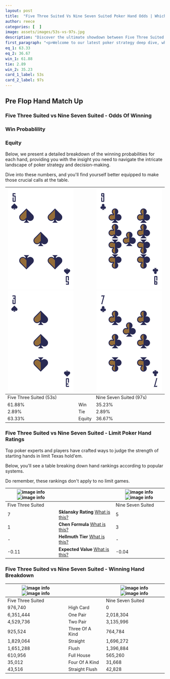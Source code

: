 ```yaml
---
layout: post
title:  "Five Three Suited Vs Nine Seven Suited Poker Hand Odds | Which Is The Better Hand In Poker? A Complete Guide"
author: reece
categories: [  ]
image: assets/images/53s-vs-97s.jpg
description: "Discover the ultimate showdown between Five Three Suited and Nine Seven Suited in poker! Uncover the odds, strategies, and scenarios where one hand triumphs over the other. Get ready to up your poker game with this thrilling analysis."
first_paragraph: "<p>Welcome to our latest poker strategy deep dive, where we're pitting two distinct hands against each other in a high-stakes showdown: Five Three Suited vs Nine Seven Suited.</p><p>In the dynamic world of poker, every decision counts, and knowing which hand holds the upper hand is key to your success at the table.</p><p>In this article, we'll dissect these two hands, explore the scenarios where one dominates the other, and equip you with the knowledge to make strategic choices that can tip the odds in your favor.</p><p>Get ready to unravel the intriguing dynamics of these poker hands and elevate your game to new heights.</p>"
eq_1: 63.33
eq_2: 36.67
win_1: 61.88
tie: 2.89
win_2: 35.23
card_1_label: 53s
card_2_label: 97s
---
```




[comment]: # (sp0)

## Pre Flop Hand Match Up

<div class="table hand-ratings" markdown="1"> 



### Five Three Suited vs Nine Seven Suited - Odds Of Winning


  
<div class="row graphs"> 
<div class="col-lg-6">
    <h3>Win Probablility</h3>
    <canvas id="WinChart"></canvas>
</div>
<div class="col-lg-6">
    <h3>Equity</h3>
    <canvas id="EquityChart"></canvas>
</div>
</div>

  Below, we present a detailed breakdown of the winning probabilities for each hand, providing you with the insight you need to navigate the intricate landscape of poker strategy and decision-making. 

Dive into these numbers, and you'll find yourself better equipped to make those crucial calls at the table.


    
| ![image info](assets/images/hand1/5.png) ![image info](assets/images/hand1/3.png) |  | ![image info](assets/images/hand2/9.png) ![image info](assets/images/hand2/7.png) |
| -------- | -------- | -------- |
| Five Three Suited (53s) |  | Nine Seven Suited (97s) |
| 61.88% | Win | 35.23% |
| 2.89% | Tie | 2.89% |
| 63.33% | Equity | 36.67% |




[comment]: # (sp1)



### Five Three Suited vs Nine Seven Suited - Limit Poker Hand Ratings

Top poker experts and players have crafted ways to judge the strength of starting hands in limit Texas hold'em. 

Below, you'll see a table breaking down hand rankings according to popular systems. 

Do remember, these rankings don't apply to no limit games.


    
| ![image info](https://www.riverpairs.com/assets/images/hand1/5.png) ![image info](https://www.riverpairs.com/assets/images/hand1/3.png) |  | ![image info](https://www.riverpairs.com/assets/images/hand2/9.png) ![image info](https://www.riverpairs.com/assets/images/hand2/7.png) |
| -------- | -------- | -------- |
| Five Three Suited |  | Nine Seven Suited |
| 7 | **Sklansky Rating** [What is this?](/sklansky-rating-explained) | 5 |
| 1 | **Chen Formula** [What is this?](/chen-formula-explained) | 3 |
| - | **Hellmuth Tier** [What is this?](/Hellmuth-tier-explained) | - |
| -0.11 | **Expected Value** [What is this?](/expected-value-explained) | -0.04 |




[comment]: # (sp2)



### Five Three Suited vs Nine Seven Suited - Winning Hand Breakdown


    
| ![image info](https://www.riverpairs.com/assets/images/hand1/5.png) ![image info](https://www.riverpairs.com/assets/images/hand1/3.png) |  | ![image info](https://www.riverpairs.com/assets/images/hand2/9.png) ![image info](https://www.riverpairs.com/assets/images/hand2/7.png) |
| -------- | -------- | -------- |
| Five Three Suited |  | Nine Seven Suited |
| 976,740 | High Card | 0 |
| 6,351,444 | One Pair | 2,018,304 |
| 4,529,736 | Two Pair | 3,135,996 |
| 925,524 | Three Of A Kind | 764,784 |
| 1,829,064 | Straight | 1,696,272 |
| 1,651,288 | Flush | 1,396,884 |
| 610,956 | Full House | 565,260 |
| 35,012 | Four Of A Kind | 31,668 |
| 43,516 | Straight Flush | 42,828 |




[comment]: # (sp3)



</div>

[comment]: # (sp4)



[comment]: # (sp5)

